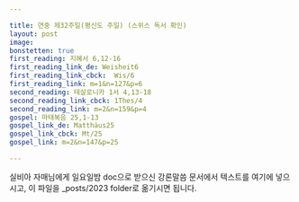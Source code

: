 ```yaml
---

title: 연중 제32주일(평신도 주일) (스위스 독서 확인)
layout: post 
image: 
bonstetten: true
first_reading: 지혜서 6,12-16
first_reading_link_de: Weisheit6
first_reading_link_cbck:  Wis/6
first_reading_link: m=1&n=127&p=6
second_reading: 테살로니카 1서 4,13-18
second_reading_link_cbck: 1Thes/4
second_reading_link: m=2&n=159&p=4
gospel: 마태복음 25,1-13
gospel_link_de: Matthäus25
gospel_link_cbck: Mt/25
gospel_link: m=2&n=147&p=25

---
```



실비아 자매님에게 일요일밤 doc으로 받으신
강론말씀 문서에서
텍스트를 여기에 넣으시고,
이 파일을 _posts/2023 folder로 옮기시면 됩니다.
